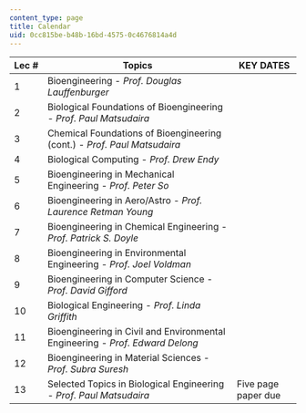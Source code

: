 ```yaml
---
content_type: page
title: Calendar
uid: 0cc815be-b48b-16bd-4575-0c4676814a4d
---
```


| Lec # | Topics | KEY DATES |
| --- | --- | --- |
| 1 | Bioengineering - _Prof. Douglas Lauffenburger_ | &nbsp; |
| 2 | Biological Foundations of Bioengineering - _Prof. Paul Matsudaira_ | &nbsp; |
| 3 | Chemical Foundations of Bioengineering (cont.) - _Prof. Paul Matsudaira_ | &nbsp; |
| 4 | Biological Computing - _Prof. Drew Endy_ | &nbsp; |
| 5 | Bioengineering in Mechanical Engineering - _Prof. Peter So_ | &nbsp; |
| 6 | Bioengineering in Aero/Astro - _Prof. Laurence Retman Young_ | &nbsp; |
| 7 | Bioengineering in Chemical Engineering - _Prof. Patrick S. Doyle_ | &nbsp; |
| 8 | Bioengineering in Environmental Engineering - _Prof. Joel Voldman_ | &nbsp; |
| 9 | Bioengineering in Computer Science - _Prof. David Gifford_ | &nbsp; |
| 10 | Biological Engineering - _Prof. Linda Griffith_ | &nbsp; |
| 11 | Bioengineering in Civil and Environmental Engineering - _Prof. Edward Delong_ | &nbsp; |
| 12 | Bioengineering in Material Sciences - _Prof. Subra Suresh_ | &nbsp; |
| 13 | Selected Topics in Biological Engineering - _Prof. Paul Matsudaira_ | Five page paper due